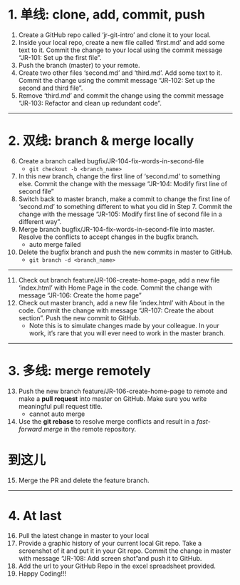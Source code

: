 # 1. 单线: clone, add, commit, push

1.	Create a GitHub repo called ‘jr-git-intro’ and clone it to your local.
2.	Inside your local repo, create a new file called ‘first.md’ and add some text to it. Commit the change to your local using the commit message “JR-101: Set up the first file”.
3.	Push the branch (master) to your remote.
4.	Create two other files ‘second.md’ and ‘third.md’. Add some text to it. Commit the change using the commit message “JR-102: Set up the second and third file”.
5.	Remove ‘third.md’ and commit the change using the commit message “JR-103: Refactor and clean up redundant code”.

---
# 2. 双线: branch & merge locally

6.	Create a branch called bugfix/JR-104-fix-words-in-second-file
    + `git checkout -b <branch_name>`
7.	In this new branch, change the first line of ‘second.md’ to something else. Commit the change with the message “JR-104: Modify first line of second file”
8.	Switch back to master branch, make a commit to change the first line of ‘second.md’ to something different to what you did in Step 7. Commit the change with the message “JR-105: Modify first line of second file in a different way”.
9.	Merge branch bugfix/JR-104-fix-words-in-second-file into master. Resolve the conflicts to accept changes in the bugfix branch. 
    + auto merge failed
10.	Delete the bugfix branch and push the new commits in master to GitHub.
    + `git branch -d <branch_name>`

---

11.	Check out branch feature/JR-106-create-home-page, add a new file ‘index.html’ with Home Page in the code. Commit the change with message “JR-106: Create the home page”
12.	Check out master branch, add a new file ‘index.html’ with About in the code. Commit the change with message “JR-107: Create the about section”. Push the new commit to GitHub. 
    + Note this is to simulate changes made by your colleague. In your work, it’s rare that you will ever need to work in the master branch. 

---
# 3. 多线: merge remotely

13.	Push the new branch feature/JR-106-create-home-page to remote and make a **pull request** into master on GitHub. Make sure you write meaningful pull request title.
    + cannot auto merge 
14.	Use the **git rebase** to resolve merge conflicts and result in a *fast-forward merge* in the remote repository.
    
# 到这儿
15.	Merge the PR and delete the feature branch.

---
# 4. At last 
16.	Pull the latest change in master to your local
17.	Provide a graphic history of your current local Git repo. Take a screenshot of it and put it in your Git repo. Commit the change in master with message “JR-108: Add screen shot”and push it to GitHub.
18.	Add the url to your GitHub Repo in the excel spreadsheet provided.
19.	Happy Coding!!!

